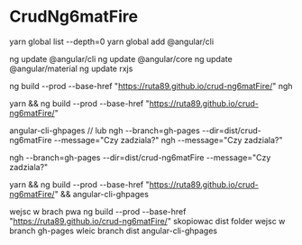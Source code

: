 # CrudNg6matFire

yarn global list --depth=0
yarn global add @angular/cli

ng update @angular/cli
ng update @angular/core
ng update @angular/material
ng update rxjs

ng build --prod --base-href "https://ruta89.github.io/crud-ng6matFire/"
ngh

yarn && ng build --prod --base-href "https://ruta89.github.io/crud-ng6matFire/"

angular-cli-ghpages
// lub
ngh --branch=gh-pages --dir=dist/crud-ng6matFire --message="Czy zadziala?"
ngh --message="Czy zadziala?"

ngh --branch=gh-pages --dir=dist/crud-ng6matFire --message="Czy zadziala?"

yarn && ng build --prod --base-href "https://ruta89.github.io/crud-ng6matFire/" && angular-cli-ghpages

wejsc w brach pwa
ng build --prod --base-href "https://ruta89.github.io/crud-ng6matFire/"
skopiowac dist folder
wejsc w branch gh-pages
wleic branch dist
angular-cli-ghpages
